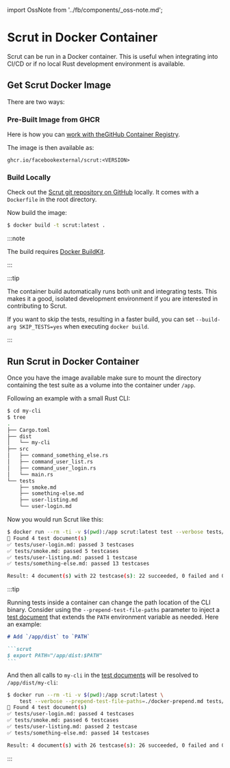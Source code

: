 import OssNote from '../fb/components/_oss-note.md';

# Scrut in Docker Container

<FbInternalOnly><OssNote /></FbInternalOnly>

Scrut can be run in a Docker container. This is useful when integrating into CI/CD or if no local Rust development environment is available.

## Get Scrut Docker Image

There are two ways:

### Pre-Built Image from GHCR

Here is how you can [work with theGitHub Container Registry](https://docs.github.com/en/packages/working-with-a-github-packages-registry/working-with-the-container-registry).

The image is then available as:

```
ghcr.io/facebookexternal/scrut:<VERSION>
```

### Build Locally

Check out the [Scrut git repository on GitHub](https://github.com/facebookincubator/scrut) locally. It comes with a `Dockerfile` in the root directory.

Now build the image:

```bash
$ docker build -t scrut:latest .
```

:::note

The build requires [Docker BuildKit](https://docs.docker.com/build/buildkit/).

:::


:::tip

The container build automatically runs both unit and integrating tests. This makes it a good, isolated development environment if you are interested in contributing to Scrut.

If you want to skip the tests, resulting in a faster build, you can set `--build-arg SKIP_TESTS=yes` when executing `docker build`.

:::

## Run Scrut in Docker Container

Once you have the image available make sure to mount the directory containing the test suite as a volume into the container under `/app`.

Following an example with a small Rust CLI:

```bash
$ cd my-cli
$ tree
.
├── Cargo.toml
├── dist
│   └── my-cli
├── src
│   ├── command_something_else.rs
│   ├── command_user_list.rs
│   ├── command_user_login.rs
│   └── main.rs
└── tests
    ├── smoke.md
    ├── something-else.md
    ├── user-listing.md
    └── user-login.md
```

Now you would run Scrut like this:

```bash title="Terminal"
$ docker run --rm -ti -v $(pwd):/app scrut:latest test --verbose tests/
🔎 Found 4 test document(s)
✅ tests/user-login.md: passed 3 testcases
✅ tests/smoke.md: passed 5 testcases
✅ tests/user-listing.md: passed 1 testcase
✅ tests/something-else.md: passed 13 testcases

Result: 4 document(s) with 22 testcase(s): 22 succeeded, 0 failed and 0 skipped
```

:::tip

Running tests inside a container can change the path location of the CLI binary. Consider using the `--prepend-test-file-paths` parameter to inject a [test document](/docs/reference/fundamentals/test-document/) that extends the `PATH` environment variable as needed. Here an example:

````markdown title="docker-prepend.md"
# Add `/app/dist` to `PATH`

```scrut
$ export PATH="/app/dist:$PATH"
```
````

And then all calls to `my-cli` in the [test documents](/docs/reference/fundamentals/test-document/) will be resolved to `/app/dist/my-cli`:

```bash title="Terminal"
$ docker run --rm -ti -v $(pwd):/app scrut:latest \
    test --verbose --prepend-test-file-paths=./docker-prepend.md tests/
🔎 Found 4 test document(s)
✅ tests/user-login.md: passed 4 testcases
✅ tests/smoke.md: passed 6 testcases
✅ tests/user-listing.md: passed 2 testcase
✅ tests/something-else.md: passed 14 testcases

Result: 4 document(s) with 26 testcase(s): 26 succeeded, 0 failed and 0 skipped
```

:::
